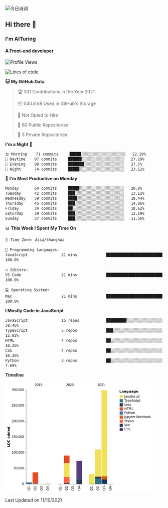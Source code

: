 <img alt="今日诗词" src="https://v2.jinrishici.com/one.svg?font-size=30&spacing=2&color=skyblue" style="max-width:100%; display: block; margin: 0 auto;">

## Hi there 👋
### I'm AITuring
#### A Front-end developer

<!-- <img src="./dhx.gif" width="400px"/> -->

<!--START_SECTION:waka-->
![Profile Views](http://img.shields.io/badge/Profile%20Views-0-blue)

![Lines of code](https://img.shields.io/badge/From%20Hello%20World%20I%27ve%20Written-644835%20lines%20of%20code-blue)

**🐱 My GitHub Data** 

> 🏆 331 Contributions in the Year 2021
 > 
> 📦 540.8 kB Used in GitHub's Storage 
 > 
> 🚫 Not Opted to Hire
 > 
> 📜 60 Public Repositories 
 > 
> 🔑 3 Private Repositories  
 > 
**I'm a Night 🦉** 

```text
🌞 Morning    71 commits     █████░░░░░░░░░░░░░░░░░░░░   22.19% 
🌆 Daytime    87 commits     ██████░░░░░░░░░░░░░░░░░░░   27.19% 
🌃 Evening    88 commits     ███████░░░░░░░░░░░░░░░░░░   27.5% 
🌙 Night      74 commits     █████░░░░░░░░░░░░░░░░░░░░   23.12%

```
📅 **I'm Most Productive on Monday** 

```text
Monday       64 commits     █████░░░░░░░░░░░░░░░░░░░░   20.0% 
Tuesday      42 commits     ███░░░░░░░░░░░░░░░░░░░░░░   13.12% 
Wednesday    59 commits     ████░░░░░░░░░░░░░░░░░░░░░   18.44% 
Thursday     45 commits     ███░░░░░░░░░░░░░░░░░░░░░░   14.06% 
Friday       34 commits     ██░░░░░░░░░░░░░░░░░░░░░░░   10.62% 
Saturday     39 commits     ███░░░░░░░░░░░░░░░░░░░░░░   12.19% 
Sunday       37 commits     ███░░░░░░░░░░░░░░░░░░░░░░   11.56%

```


📊 **This Week I Spent My Time On** 

```text
⌚︎ Time Zone: Asia/Shanghai

💬 Programming Languages: 
JavaScript               21 mins             █████████████████████████   100.0%

🔥 Editors: 
VS Code                  21 mins             █████████████████████████   100.0%

💻 Operating System: 
Mac                      21 mins             █████████████████████████   100.0%

```

**I Mostly Code in JavaScript** 

```text
JavaScript               15 repos            █████████░░░░░░░░░░░░░░░░   38.46% 
TypeScript               5 repos             ███░░░░░░░░░░░░░░░░░░░░░░   12.82% 
HTML                     4 repos             ██░░░░░░░░░░░░░░░░░░░░░░░   10.26% 
CSS                      4 repos             ██░░░░░░░░░░░░░░░░░░░░░░░   10.26% 
Python                   3 repos             ██░░░░░░░░░░░░░░░░░░░░░░░   7.69%

```


**Timeline**

![Chart not found](https://raw.githubusercontent.com/AITuring/AITuring/main/charts/bar_graph.png) 


 Last Updated on 11/10/2021
<!--END_SECTION:waka-->


